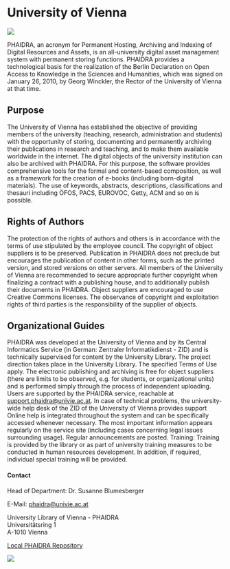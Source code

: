 # University of Vienna

![](/assets/external/img/logos/uni_vienna_blue.svg)

PHAIDRA, an acronym for Permanent Hosting, Archiving and Indexing of Digital Resources and Assets, is an all-university digital asset management system with permanent storing functions. PHAIDRA provides a technological basis for the realization of the Berlin Declaration on Open Access to Knowledge in the Sciences and Humanities, which was signed on January 26, 2010, by Georg Winckler, the Rector of the University of Vienna at that time.

## Purpose
The University of Vienna has established the objective of providing members of the university (teaching, research, administration and students) with the opportunity of storing, documenting and permanently archiving their publications in research and teaching, and to make them available worldwide in the internet. The digital objects of the university institution can also be archived with PHAIDRA. For this purpose, the software provides comprehensive tools for the formal and content-based composition, as well as a framework for the creation of e-books (including born-digital materials). The use of keywords, abstracts, descriptions, classifications and thesauri including ÖFOS, PACS, EUROVOC, Getty, ACM and so on is possible.

## Rights of Authors
The protection of the rights of authors and others is in accordance with the terms of use stipulated by the employee council. The copyright of object suppliers is to be preserved. Publication in PHAIDRA does not preclude but encourages the publication of content in other forms, such as the printed version, and stored versions on other servers. All members of the University of Vienna are recommended to secure appropriate further copyright when finalizing a contract with a publishing house, and to additionally publish their documents in PHAIDRA. Object suppliers are encouraged to use Creative Commons licenses. The observance of copyright and exploitation rights of third parties is the responsibility of the supplier of objects.

## Organizational Guides
PHAIDRA was developed at the University of Vienna and by its Central Informatics Service (in German: Zentraler Informatikdienst - ZID) and is technically supervised for content by the University Library. The project direction takes place in the University Library. The specified Terms of Use apply. The electronic publishing and archiving is free for object suppliers (there are limits to be observed, e.g. for students, or organizational units) and is performed simply through the process of independent uploading. Users are supported by the PHAIDRA service, reachable at support.phaidra@univie.ac.at. In case of technical problems, the university-wide help desk of the ZID of the University of Vienna provides support Online help is integrated throughout the system and can be specifically accessed whenever necessary. The most important information appears regularly on the service site (including cases concerning legal issues surrounding usage). Regular announcements are posted. Training: Training is provided by the library or as part of university training measures to be conducted in human resources development. In addition, if required, individual special training will be provided.

 

#### Contact

Head of Department: Dr. Susanne Blumesberger

E-Mail: <phaidra@univie.ac.at>

University Library of Vienna - PHAIDRA  
Universitätsring 1  
A-1010 Vienna  

 

[Local PHAIDRA Repository](https://phaidra.univie.ac.at/) 

![](/assets/img/partner_logos/csm_UniWien_Arkadenhof.jpeg)
